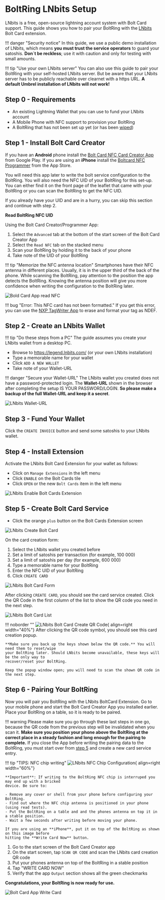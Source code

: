 # BoltRing LNbits Setup

LNbits is a free, open-source lightning account system with Bolt Card support. This guide shows you
how to pair your BoltRing with the [LNbits](https://lnbits.com/) Bolt Card extension.

!!! danger "Security notice"
    In this guide, we use a public demo installation of LNbits, which means **you must trust the
    service operators** to guard your satoshis. **Don´t be reckless**; use it with caution and only
    for testing with small amounts.

!!! tip "Use your own LNbits server"
    You can also use this guide to pair your BoltRing with your self-hosted LNbits server. But be
    aware that your LNbits server has to be publicly reachable over clearnet with a https URL. **A
    default Umbrel installation of LNbits will not work!**

## Step 0 - Requirements

- An existing Lightning Wallet that you can use to fund your LNbits account
- A Mobile Phone with NFC support to provision your BoltRing
- A BoltRing that has not been set up yet (or has been [wiped](/boltring-reset))

## Step 1 - Install Bolt Card Creator

If you have an **Android** phone install the [Bolt Card NFC Card Creator App](https://play.google.com/store/apps/details?id=com.lightningnfcapp) from Google Play.
If you are using an **iPhone** install the [Boltcard NFC Programmer](https://apps.apple.com/us/app/boltcard-nfc-programmer/id6450968873) from the App Store.

You will need this app later to write the bolt service configuration to the BoltRing. You will also
need the NFC UID of your BoltRing for this set-up. You can either find it on the front page of the
leaflet that came with your BoltRing or you can scan the BoltRing to get the NFC UID.

If you already have your UID and are in a hurry, you can skip this section and continue with step 2.

**Read BoltRing NFC UID**

Using the Bolt Card Creator/Programmer App:

1. Select the `Advanced` tab at the bottom of the start screen of the Bolt Card Creator App
1. Select the `Read NFC` tab on the stacked menu
1. Scan your BoltRing by holding it to the back of your phone
1. Take note of the UID of your BoltRing

!!! tip "Memorize the NFC antenna location"
    Smartphones have their NFC antenna in different places. Usually, it is in the upper third of the
    back of the phone. While scanning the BoltRing, pay attention to the position the app detects
    the BoltRing. Knowing the antenna position will give you more confidence when writing the
    configuration to the BoltRing later.

![Bold Card App read NFC](images/bolt-card-app-read-nfc.png)

!!! bug "Error: This NFC card has not been formatted."
    If you get this error, you can use the
    [NXP TagWriter App](https://play.google.com/store/apps/details?id=com.nxp.nfc.tagwriter) to
    erase and format your tag as NDEF.

## Step 2 - Create an LNbits Wallet

!!! tip "Do these steps from a PC"
    The guide assumes you create your LNbits wallet from a desktop PC.

- Browse to https://legend.lnbits.com/ (or your own LNbits installation)
- Type a memorable name for your wallet
- Click `ADD A NEW WALLET`
- Take note of your Wallet-URL

!!! danger "Secure your Wallet-URL"
    The LNbits wallet you created does not have a password-protected login. The **Wallet-URL** shown
    in the browser after completing the setup IS YOUR PASSWORD/LOGIN. **So please make a backup of
    the full Wallet-URL and keep it a secret**.

![LNbits Wallet-URL](images/lnbits-wallet-url.png)

## Step 3 - Fund Your Wallet

Click the `CREATE INVOICE` button and send some satoshis to your LNbits wallet.

## Step 4 - Install Extension

Activate the LNbits Bolt Card Extension for your wallet as follows:

- Click on `Manage Extensions` in the left menu
- Click `ENABLE` on the Bolt Cards tile
- Click `OPEN` or the new `Bolt Cards` item in the left menu

![LNbits Enable Bolt Cards Extension](images/lnbits-enable-bolt-card-extension.png)

## Step 5 - Create Bolt Card Service

- Click the orange `plus` button on the Bolt Cards Extension screen

![LNbits Create Bolt Card](images/lnbits-create-bolt-card.png)

On the card creation form:

1. Select the LNbits wallet you created before
1. Set a limit of satoshis per transaction (for example, 100 000)
1. Set a limit of satoshis per day (for example, 600 000)
1. Type a memorable name for your BoltRing
1. Enter the NFC UID of your BoltRing
1. Click `CREATE CARD`

![LNbits Bolt Card Form](images/lnbits-bolt-card-form.png)

After clicking `CREATE CARD`, you should see the card service created. Click the QR Code in the
first column of the list to show the QR code you need in the next step.

![LNbits Bolt Card List](images/lnbits-bolt-card-list.png)

!!! noborder ""
    ![LNbits Bolt Card Create QR Code](images/lnbits-create-card-qr.png){ align=right width="40%"}
    After clicking the QR code symbol, you should see this card creation popup.

    **Make sure you back up the keys shown below the QR code.** You will need them to reset/wipe
    your BoltRing later. Should LNbits become unavailable, these keys will be the only way to
    recover/reset your BoltRing.

    Keep the popup window open; you will need to scan the shown QR code in the next step.

## Step 6 - Pairing Your BoltRing

Now you will pair you BoltRing with the LNbits BoltCard Extension. Go to your mobile phone and start
the Bolt Card Creator App you installed earlier. Place your BoltRing on a table, so it is ready to
be paired.

!!! warning
    Please make sure you go through these last steps in one go, because the QR code from the
    previous step will be invalidated when you scan it. **Make sure you position your phone above
    the  BoltRing at the correct place in a steady fashion and long enough for the pairing to 
    complete.** If you close the App before writing the pairing data to the BoltRing, you must start
    over from [step 5](#step-5-create-bolt-card-service) and create a new card service entry.


!!! tip "TIPS: NFC chip writing"
    ![LNbits NFC Chip Configuration](images/iphone-positioning.jpg){ align=right width="60%"}

    **Important**: If writing to the BoltRing NFC chip is interruped you may end up with a bricked
    device. Be sure to:

    - Remove any cover or shell from your phone before configuring your BoltRing.
    - Find out where the NFC chip antenna is positioned in your phone (using read tests).
    - Put the BoltRing on a table and and the phones antenna on top it in a stable position.
    - Wait a few seconds after writing before moving your phone.

    If you are using an **iPhone**, put it on top of the BoltRing as shown on this image before 
    hitting the **Write Card Now** button.


1. Go to the start screen of the Bolt Card Creator app
1. On the start screen, tap `SCAN QR CODE` and scan the LNbits card creation QR code
1. Put your phones antenna on top of the BoltRing in a stable position
1. Tap "WRITE CARD NOW"
1. Verify that the app `Output` section shows all the green checkmarks

**Congratulations, your BoltRing is now ready for use.**

![Bolt Card App Write Card](images/bolt-card-app-write-card.png)
